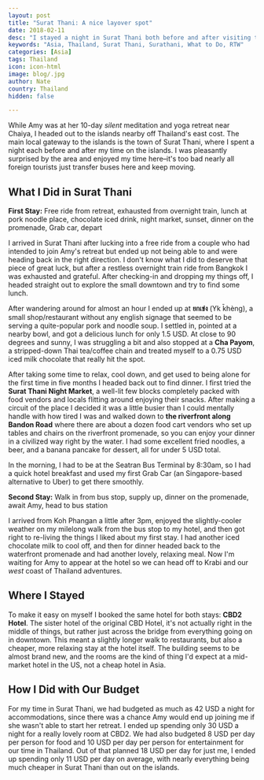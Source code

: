 ```yaml
---
layout: post
title: "Surat Thani: A nice layover spot"
date: 2018-02-11
desc: "I stayed a night in Surat Thani both before and after visiting the islands off southern Thailand's east coast–and enjoyed it more than I expected."
keywords: "Asia, Thailand, Surat Thani, Surathani, What to Do, RTW"
categories: [Asia]
tags: Thailand
icon: icon-html
image: blog/.jpg
author: Nate
country: Thailand
hidden: false

---
```


While Amy was at her 10-day _silent_ meditation and yoga retreat near Chaiya, I headed out to the islands nearby off Thailand's east cost. The main local gateway to the islands is the town of Surat Thani, where I spent a night each before and after my time on the islands. I was pleasantly surprised by the area and enjoyed my time here–it's too bad nearly all foreign tourists just transfer buses here and keep moving.

## <i class="fa fa-check-square" aria-hidden="true" style="color:#2495C4;"></i> What I Did in Surat Thani

**First Stay:** Free ride from retreat, exhausted from overnight train, lunch at pork noodle place, chocolate iced drink, night market, sunset, dinner on the promenade, Grab car, depart

I arrived in Surat Thani after lucking into a free ride from a couple who had intended to join Amy's retreat but ended up not being able to and were heading back in the right direction. I don't know what I did to deserve that piece of great luck, but after a restless overnight train ride from Bangkok I was exhausted and grateful. After checking-in and dropping my things off, I headed straight out to explore the small downtown and try to find some lunch.

After wandering around for almost an hour I ended up at **ยกเข่ง** (Yk k̄hèng), a small shop/restaurant without any english signage that seemed to be serving a quite-popular pork and noodle soup. I settled in, pointed at a nearby bowl, and got a delicious lunch for only 1.5 USD. At close to 90 degrees and sunny, I was struggling a bit and also stopped at a **Cha Payom**, a stripped-down Thai tea/coffee chain and treated myself to a 0.75 USD iced milk chocolate that really hit the spot.

After taking some time to relax, cool down, and get used to being alone for the first time in five months I headed back out to find dinner. I first tried the **Surat Thani Night Market**, a well-lit few blocks completely packed with food vendors and locals flitting around enjoying their snacks. After making a circuit of the place I decided it was a little busier than I could mentally handle with how tired I was and walked down to **the riverfront along Bandon Road** where there are about a dozen food cart vendors who set up tables and chairs on the riverfront promenade, so you can enjoy your dinner in a civilized way right by the water. I had some excellent fried noodles, a beer, and a banana pancake for dessert, all for under 5 USD total.

In the morning, I had to be at the Seatran Bus Terminal by 8:30am, so I had a quick hotel breakfast and used my first Grab Car (an Singapore-based alternative to Uber) to get there smoothly.

**Second Stay:** Walk in from bus stop, supply up, dinner on the promenade, await Amy, head to bus station

I arrived from Koh Phangan a little after 3pm, enjoyed the slightly-cooler weather on my milelong walk from the bus stop to my hotel, and then got right to re-living the things I liked about my first stay. I had another iced chocolate milk to cool off, and then for dinner headed back to the waterfront promenade and had another lovely, relaxing meal. Now I'm waiting for Amy to appear at the hotel so we can head off to Krabi and our _west_ coast of Thailand adventures.

## <i class="fa fa-check-square" aria-hidden="true" style="color:#2495C4;"></i> Where I Stayed

To make it easy on myself I booked the same hotel for both stays: **CBD2 Hotel**. The sister hotel of the original CBD Hotel, it's not actually right in the middle of things, but rather just across the bridge from everything going on in downtown. This meant a slightly longer walk to restaurants, but also a cheaper, more relaxing stay at the hotel itself. The building seems to be almost brand new, and the rooms are the kind of thing I'd expect at a mid-market hotel in the US, not a cheap hotel in Asia.

## <i class="fa fa-check-square" aria-hidden="true" style="color:#2495C4;"></i> How I Did with Our Budget

For my time in Surat Thani, we had budgeted as much as 42 USD a night for accommodations, since there was a chance Amy would end up joining me if she wasn't able to start her retreat. I ended up spending only 30 USD a night for a really lovely room at CBD2. We had also budgeted 8 USD per day per person for food and 10 USD per day per person for entertainment for our time in Thailand. Out of that planned 18 USD per day for just me, I ended up spending only 11 USD per day on average, with nearly everything being much cheaper in Surat Thani than out on the islands.
